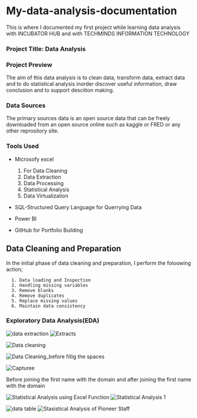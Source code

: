 # My-data-analysis-documentation
This is where I documented my first project while learning data analysis with INCUBATOR HUB  and with TECHMINDS INFORMATION TECHNOLOGY

### Project Title: Data Analysis

### Project Preview
The aim of this data analysis is to clean data, transform data, extract data and to do statistical analysis inorder discover useful information, draw conclusion and to support descition making.

### Data Sources
The primary sources data is an open source data that can be freely downloaded from an open source online such as kaggle or FRED or any other reprository site.

### Tools Used
- Microsofy excel 
  1. For Data Cleaning
  2. Data Extraction
  3. Data Processing
  4. Statistical Analysis
  5. Data Virtualization
 
- SQL-Structured Query Language for Querrying Data
- Power BI
- GitHub for Portfolio Building

## Data Cleaning and Preparation
In the initial phase of data cleaning and preparation, I perform the foloowing action;

      1. Data loading and Inspection
      2. Handling missing variables
      3. Remove blanks
      4. Remove duplicates
      5. Replace missing values
      6. Maintain data consistency

### Exploratory Data Analysis(EDA)

![data extraction](https://github.com/user-attachments/assets/4232ab28-f7c2-4864-b649-09f867c035c2) ![Extracts](https://github.com/user-attachments/assets/a4590a1c-ce43-449a-91f1-5950a74964e3)


![Data cleaning](https://github.com/user-attachments/assets/830cb887-d0aa-4357-96ef-463d38169392)        


![Data Cleaning_before fillig the spaces](https://github.com/user-attachments/assets/c680e6f8-5f74-4cec-839a-a4b5554d8843)

 ![Capturee](https://github.com/user-attachments/assets/12f87811-29df-46a5-af48-afb9a61adae7)

 Before joining the first name with the domain and after joining the first name with the domain


 ![Statistical Analysis using Excel Function](https://github.com/user-attachments/assets/15c085c0-bd72-42e8-93f3-ac639e41bc5c)  ![Statistical Analysis 1](https://github.com/user-attachments/assets/e6e8226f-dc83-4261-b76d-4313006ef16e)

 ![data table](https://github.com/user-attachments/assets/b9ded8a4-f965-420d-985a-1f3f3b83d5a5)  ![Stasistical Analysis of Pioneer Staff](https://github.com/user-attachments/assets/c1162dcd-b64c-4554-95e4-e58aa1351634)








      
    
